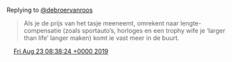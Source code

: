 Replying to [@debroervanroos](https://twitter.com/debroervanroos/status/1164640953405181952)

> Als je de prijs van het tasje meeneemt, omrekent naar lengte\-compensatie \(zoals sportauto’s, horloges en een trophy wife je ‘larger than life’ langer maken\) komt ie vast meer in de buurt\.

<img src="../../media/tweet.ico" width="12" /> [Fri Aug 23 08:38:24 +0000 2019](https://twitter.com/DromerDenker/status/1164819161458987008)